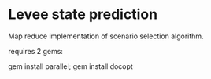 Levee state prediction 
=====================

Map reduce implementation of scenario selection algorithm.

requires 2 gems:

gem install parallel; gem install docopt

